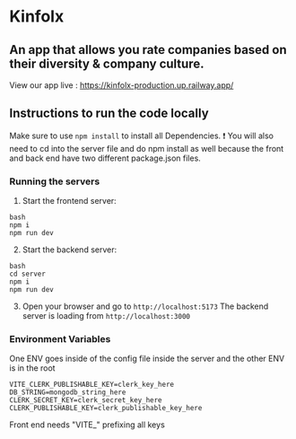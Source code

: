# Kinfolx

## An app that allows you rate companies based on their diversity & company culture.

View our app live : https://kinfolx-production.up.railway.app/

## Instructions to run the code locally

Make sure to use `npm install` to install all Dependencies.
:exclamation: You will also need to cd into the server file and do npm install as well because the front and back end have two different package.json files.

### Running the servers

1. Start the frontend server:

```
bash
npm i
npm run dev
```

2. Start the backend server:

```
bash
cd server
npm i
npm run dev
```

3. Open your browser and go to `http://localhost:5173`
   The backend server is loading from `http://localhost:3000`

### Environment Variables
One ENV goes inside of the config file inside the server and the other ENV is in the root

```
VITE_CLERK_PUBLISHABLE_KEY=clerk_key_here
DB_STRING=mongodb_string_here
CLERK_SECRET_KEY=clerk_secret_key_here
CLERK_PUBLISHABLE_KEY=clerk_publishable_key_here
```

Front end needs "VITE_" prefixing all keys
